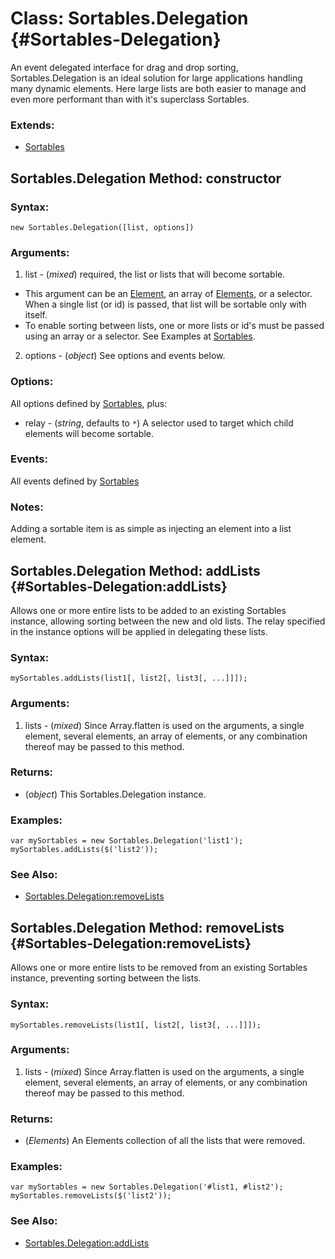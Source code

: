 Class: Sortables.Delegation {#Sortables-Delegation}
===================================================

An event delegated interface for drag and drop sorting, Sortables.Delegation is an ideal solution for large applications handling many dynamic elements. Here large lists are both easier to manage and even more performant than with it's superclass Sortables.

### Extends:

* [Sortables][]

Sortables.Delegation Method: constructor
----------------------------------------

### Syntax:

	new Sortables.Delegation([list, options])

### Arguments:

1. list - (*mixed*) required, the list or lists that will become sortable.
 * This argument can be an [Element][], an array of [Elements][], or a selector. When a single list (or id) is passed, that list will be sortable only with itself.
 * To enable sorting between lists, one or more lists or id's must be passed using an array or a selector. See Examples at [Sortables][].
2. options - (*object*) See options and events below.

### Options:

All options defined by [Sortables][], plus:

* relay - (*string*, defaults to `*`) A selector used to target which child elements will become sortable.

### Events:

All events defined by [Sortables][]

### Notes:

Adding a sortable item is as simple as injecting an element into a list element.

Sortables.Delegation Method: addLists {#Sortables-Delegation:addLists}
----------------------------------------------------------------------

Allows one or more entire lists to be added to an existing Sortables instance, allowing sorting between the new and old lists. The relay specified in the instance options will be applied in delegating these lists.

### Syntax:

	mySortables.addLists(list1[, list2[, list3[, ...]]]);

### Arguments:

1. lists - (*mixed*) Since Array.flatten is used on the arguments, a single element, several elements, an array of elements, or any combination thereof may be passed to this method.

### Returns:

* (*object*) This Sortables.Delegation instance.

### Examples:

	var mySortables = new Sortables.Delegation('list1');
	mySortables.addLists($('list2'));

### See Also:

- [Sortables.Delegation:removeLists](#Sortables-Delegation:removeLists)

Sortables.Delegation Method: removeLists {#Sortables-Delegation:removeLists}
----------------------------------------------------------------------------

Allows one or more entire lists to be removed from an existing Sortables instance, preventing sorting between the lists.

### Syntax:

	mySortables.removeLists(list1[, list2[, list3[, ...]]]);

### Arguments:

1. lists - (*mixed*) Since Array.flatten is used on the arguments, a single element, several elements, an array of elements, or any combination thereof may be passed to this method.

### Returns:

* (*Elements*) An Elements collection of all the lists that were removed.

### Examples:

	var mySortables = new Sortables.Delegation('#list1, #list2');
	mySortables.removeLists($('list2'));

### See Also:

- [Sortables.Delegation:addLists](#Sortables-Delegation:addLists)


[Sortables]: /more/Drag/Sortables
[Element]: /core/Elements/Element
[Elements]: /core/Element/Element#Elements

